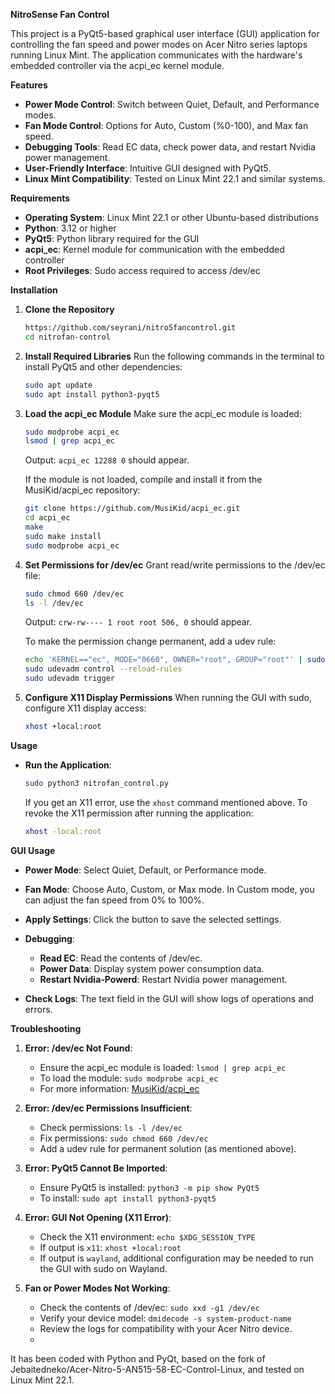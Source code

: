 **NitroSense Fan Control**

This project is a PyQt5-based graphical user interface (GUI) application for controlling the fan speed and power modes on Acer Nitro series laptops running Linux Mint. The application communicates with the hardware's embedded controller via the acpi\_ec kernel module.

**Features**

* **Power Mode Control**: Switch between Quiet, Default, and Performance modes.
* **Fan Mode Control**: Options for Auto, Custom (%0-100), and Max fan speed.
* **Debugging Tools**: Read EC data, check power data, and restart Nvidia power management.
* **User-Friendly Interface**: Intuitive GUI designed with PyQt5.
* **Linux Mint Compatibility**: Tested on Linux Mint 22.1 and similar systems.

**Requirements**

* **Operating System**: Linux Mint 22.1 or other Ubuntu-based distributions
* **Python**: 3.12 or higher
* **PyQt5**: Python library required for the GUI
* **acpi\_ec**: Kernel module for communication with the embedded controller
* **Root Privileges**: Sudo access required to access /dev/ec

**Installation**

1. **Clone the Repository**

   ```bash
   https://github.com/seyrani/nitro5fancontrol.git
   cd nitrofan-control
   ```

2. **Install Required Libraries**
   Run the following commands in the terminal to install PyQt5 and other dependencies:

   ```bash
   sudo apt update
   sudo apt install python3-pyqt5
   ```

3. **Load the acpi\_ec Module**
   Make sure the acpi\_ec module is loaded:

   ```bash
   sudo modprobe acpi_ec
   lsmod | grep acpi_ec
   ```

   Output: `acpi_ec 12288 0` should appear.

   If the module is not loaded, compile and install it from the MusiKid/acpi\_ec repository:

   ```bash
   git clone https://github.com/MusiKid/acpi_ec.git
   cd acpi_ec
   make
   sudo make install
   sudo modprobe acpi_ec
   ```

4. **Set Permissions for /dev/ec**
   Grant read/write permissions to the /dev/ec file:

   ```bash
   sudo chmod 660 /dev/ec
   ls -l /dev/ec
   ```

   Output: `crw-rw---- 1 root root 506, 0` should appear.

   To make the permission change permanent, add a udev rule:

   ```bash
   echo 'KERNEL=="ec", MODE="0660", OWNER="root", GROUP="root"' | sudo tee /etc/udev/rules.d/99-acpi_ec.rules
   sudo udevadm control --reload-rules
   sudo udevadm trigger
   ```

5. **Configure X11 Display Permissions**
   When running the GUI with sudo, configure X11 display access:

   ```bash
   xhost +local:root
   ```

**Usage**

* **Run the Application**:

  ```bash
  sudo python3 nitrofan_control.py
  ```

  If you get an X11 error, use the `xhost` command mentioned above.
  To revoke the X11 permission after running the application:

  ```bash
  xhost -local:root
  ```

**GUI Usage**

* **Power Mode**: Select Quiet, Default, or Performance mode.

* **Fan Mode**: Choose Auto, Custom, or Max mode. In Custom mode, you can adjust the fan speed from 0% to 100%.

* **Apply Settings**: Click the button to save the selected settings.

* **Debugging**:

  * **Read EC**: Read the contents of /dev/ec.
  * **Power Data**: Display system power consumption data.
  * **Restart Nvidia-Powerd**: Restart Nvidia power management.

* **Check Logs**: The text field in the GUI will show logs of operations and errors.

**Troubleshooting**

1. **Error: /dev/ec Not Found**:

   * Ensure the acpi\_ec module is loaded: `lsmod | grep acpi_ec`
   * To load the module: `sudo modprobe acpi_ec`
   * For more information: [MusiKid/acpi\_ec](https://github.com/MusiKid/acpi_ec)

2. **Error: /dev/ec Permissions Insufficient**:

   * Check permissions: `ls -l /dev/ec`
   * Fix permissions: `sudo chmod 660 /dev/ec`
   * Add a udev rule for permanent solution (as mentioned above).

3. **Error: PyQt5 Cannot Be Imported**:

   * Ensure PyQt5 is installed: `python3 -m pip show PyQt5`
   * To install: `sudo apt install python3-pyqt5`

4. **Error: GUI Not Opening (X11 Error)**:

   * Check the X11 environment: `echo $XDG_SESSION_TYPE`
   * If output is `x11`: `xhost +local:root`
   * If output is `wayland`, additional configuration may be needed to run the GUI with sudo on Wayland.

5. **Fan or Power Modes Not Working**:

   * Check the contents of /dev/ec: `sudo xxd -g1 /dev/ec`
   * Verify your device model: `dmidecode -s system-product-name`
   * Review the logs for compatibility with your Acer Nitro device.
   * 
It has been coded with Python and PyQt, based on the fork of Jebaitedneko/Acer-Nitro-5-AN515-58-EC-Control-Linux, and tested on Linux Mint 22.1.
